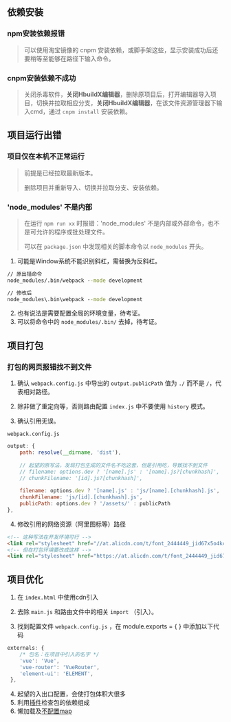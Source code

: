 ## 依赖安装

### npm安装依赖报错

> 可以使用淘宝镜像的 cnpm 安装依赖，或脚手架这些，显示安装成功后还要稍等至能够在路径下输入命令。

### cnpm安装依赖不成功

> 关闭杀毒软件，**关闭HbuildX编辑器**，删除原项目后，打开编辑器导入项目，切换并拉取相应分支，**关闭HbuildX编辑器**，在该文件资源管理器下输入cmd，通过 `cnpm install` 安装依赖。

## 项目运行出错

### 项目仅在本机不正常运行

> 前提是已经拉取最新版本。  
>
> 删除项目并重新导入、切换并拉取分支、安装依赖。 

### 'node_modules' 不是内部

> 在运行 `npm run xx` 时报错：'node_modules' 不是内部或外部命令，也不是可允许的程序或批处理文件。  
>
> 可以在 `package.json` 中发现相关的脚本命令以 `node_modules` 开头。

1. 可能是Window系统不能识别斜杠，需替换为反斜杠。

```cmd
// 原出错命令
node_modules/.bin/webpack --mode development

// 修改后
node_modules\.bin\webpack --mode development
```

2. 也有说法是需要配置全局的环境变量，待考证。
3. 可以将命令中的 `node_modules/.bin/` 去掉，待考证。



## 项目打包

###  打包的网页报错找不到文件

1. 确认 `webpack.config.js` 中导出的 `output.publicPath` 值为 `./` 而不是 `/`，代表相对路径。
2. 除非做了重定向等，否则路由配置 `index.js` 中不要使用 `history` 模式。

3. 确认引用无误。

`webpack.config.js`

```javascript
output: {
    path: resolve(__dirname, 'dist'),
       
    // 起望的原写法，发现打包生成的文件名不吃这套，但是引用吃，导致找不到文件
    // filename: options.dev ? '[name].js' : '[name].js?[chunkhash]',
    // chunkFilename: '[id].js?[chunkhash]',
        
    filename: options.dev ? '[name].js' : 'js/[name].[chunkhash].js',
    chunkFilename: 'js/[id].[chunkhash].js',
    publicPath: options.dev ? '/assets/' : publicPath
},
```

4. 修改引用的网络资源（阿里图标等）路径

```html
<!-- 这种写法在开发环境可行 -->
<link rel="stylesheet" href="//at.alicdn.com/t/font_2444449_jid67x5o4kc.css">
<!-- 但在打包环境要改成这样 -->
<link rel="stylesheet" href="https://at.alicdn.com/t/font_2444449_jid67x5o4kc.css">
```



## 项目优化

1.  在 `index.html` 中使用cdn引入
2.  去除 `main.js` 和路由文件中的相关 `import` （引入）。

3.  找到配置文件 `webpack.config.js` ，在 module.exports = { } 中添加以下代码

```javascript
externals: {
    /* 包名：在项目中引入的名字 */
    'vue': 'Vue',
    'vue-router': 'VueRouter',
    'element-ui': 'ELEMENT',
 },
```

4. 起望的入出口配置，会使打包体积大很多
5. 利用[插件](https://www.jianshu.com/p/4cdaeaa01fd5)检查包的依赖组成
6. 懒加载及[不配置map](https://www.cnblogs.com/wjunwei/p/9242142.html)

